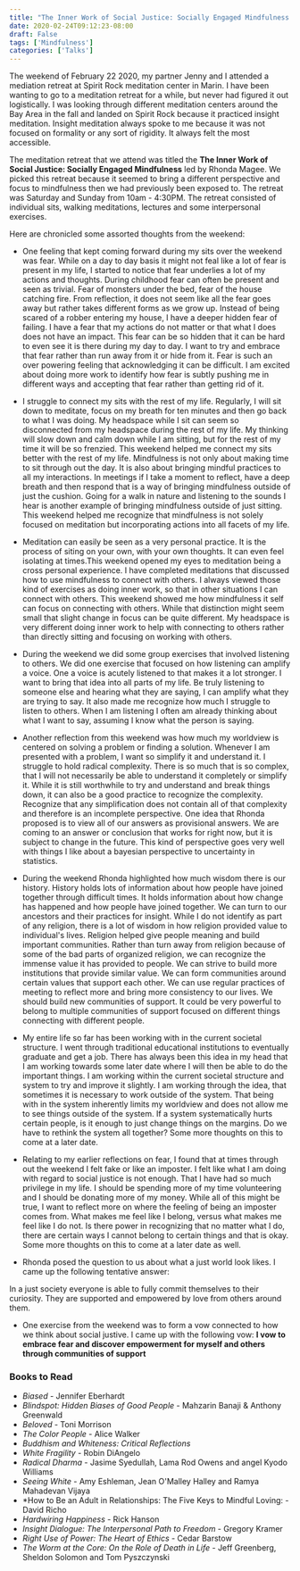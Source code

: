 ```yaml
---
title: "The Inner Work of Social Justice: Socially Engaged Mindfulness: Rhonda V Magee"
date: 2020-02-24T09:12:23-08:00
draft: False
tags: ['Mindfulness']
categories: ['Talks']
---
```


The weekend of February 22 2020, my partner Jenny and I attended a mediation retreat at Spirit Rock meditation center in Marin. I have been wanting to go to a meditation retreat for a while, but never had figured it out logistically. I was looking through different meditation centers around the Bay Area in the fall and landed on Spirit Rock because it practiced insight meditation. Insight meditation always spoke to me because it was not focused on formality or any sort of rigidity. It always felt the most accessible.

The meditation retreat that we attend was titled the **The Inner Work of Social Justice: Socially Engaged Mindfulness** led by Rhonda Magee. We picked this retreat because it seemed to bring a different perspective and focus to mindfulness then we had previously been exposed to. The retreat was Saturday and Sunday from 10am - 4:30PM. The retreat consisted of individual sits, walking meditations, lectures and some interpersonal exercises.

Here are chronicled some assorted thoughts from the weekend:

- One feeling that kept coming forward during my sits over the weekend was fear. While on a day to day basis it might not feal like a lot of fear is present in my life, I started to notice that fear underlies a lot of my actions and thoughts. During childhood fear can often be present and seen as trivial. Fear of monsters under the bed, fear of the house catching fire. From reflection, it does not seem like all the fear goes away but rather takes different forms as we grow up. Instead of being scared of a robber entering my house, I have a deeper hidden fear of failing. I have a fear that my actions do not matter or that what I does does not have an impact. This fear can be so hidden that it can be hard to even see it is there during my day to day. I want to try and embrace that fear rather than run away from it or hide from it. Fear is such an over powering feeling that acknowledging it can be difficult. I am excited about doing more work to identify how fear is subtly pushing me in different ways and accepting that fear rather than getting rid of it.

- I struggle to connect my sits with the rest of my life. Regularly, I will sit down to meditate, focus on my breath for ten minutes and then go back to what I was doing. My headspace while I sit can seem so disconnected from my headspace during the rest of my life. My thinking will slow down and calm down while I am sitting, but for the rest of my time it will be so frenzied. This weekend helped me connect my sits better with the rest of my life. Mindfulness is not only about making time to sit through out the day. It is also about bringing mindful practices to all my interactions. In meetings if I take a moment to reflect, have a deep breath and then respond that is a way of bringing mindfulness outside of just the cushion. Going for a walk in nature and listening to the sounds I hear is another example of bringing mindfulness outside of just sitting. This weekend helped me recognize that mindfulness is not solely focused on meditation but incorporating actions into all facets of my life.

- Meditation can easily be seen as a very personal practice. It is the process of siting on your own, with your own thoughts. It can even feel isolating at times.This weekend opened my eyes to meditation being a cross personal experience. I have completed meditations that discussed how to use mindfulness to connect with others. I always viewed those kind of exercises as doing inner work, so that in other situations I can connect with others. This weekend showed me how mindfulness it self can focus on connecting with others. While that distinction might seem small that slight change in focus can be quite different. My headspace is very different doing inner work to help with connecting to others rather than directly sitting and focusing on working with others.

- During the weekend we did some group exercises that involved listening to others. We did one exercise that focused on how listening can amplify a voice. One a voice is acutely listened to that makes it a lot stronger. I want to bring that idea into all parts of my life. Be truly listening to someone else and hearing what they are saying, I can amplify what they are trying to say. It also made me recognize how much I struggle to listen to others. When I am listening I often am already thinking about what I want to say, assuming I know what the person is saying.

- Another reflection from this weekend was how much my worldview is centered on solving a problem or finding a solution. Whenever I am presented with a problem, I want so simplify it and understand it. I struggle to hold radical complexity. There is so much that is so complex, that I will not necessarily be able to understand it completely or simplify it. While it is still worthwhile to try and understand and break things down, it can also be a good practice to recognize the complexity. Recognize that any simplification does not contain all of that complexity and therefore is an incomplete perspective. One idea that Rhonda proposed is to view all of our answers as provisional answers. We are coming to an answer or conclusion that works for right now, but it is subject to change in the future. This kind of perspective goes very well with things I like about a bayesian perspective to uncertainty in statistics.

- During the weekend Rhonda highlighted how much wisdom there is our history. History holds lots of information about how people have joined together through difficult times. It holds information about how change has happened and how people have joined together. We can turn to our ancestors and their practices for insight. While I do not identify as part of any religion, there is a lot of wisdom in how religion provided value to individual's lives. Religion helped give people meaning and build important communities. Rather than turn away from religion because of some of the bad parts of organized religion, we can recognize the immense value it has provided to people. We can strive to build more institutions that provide similar value. We can form communities around certain values that support each other. We can use regular practices of meeting to reflect more and bring more consistency to our lives.
We should build new communities of support. It could be very powerful to belong to multiple communities of support focused on different things connecting with different people.

- My entire life so far has been working with in the current societal structure. I went through traditional educational institutions to eventually graduate and get a job. There has always been this idea in my head that I am working towards some later date where I will then be able to do the important things. I am working within the current societal structure and system to try and improve it slightly. I am working through the idea, that sometimes it is necessary to work outside of the system. That being with in the system inherently limits my worldview and does not allow me to see things outside of the system. If a system systematically hurts certain people, is it enough to just change things on the margins. Do we have to rethink the system all together? Some more thoughts on this to come at a later date.

- Relating to my earlier reflections on fear, I found that at times through out the weekend I felt fake or like an imposter. I felt like what I am doing with regard to social justice is not enough. That I have had so much privilege in my life. I should be spending more of my time volunteering and I should be donating more of my money. While all of this might be true, I want to reflect more on where the feeling of being an imposter comes from. What makes me feel like I belong, versus what makes me feel like I do not. Is there power in recognizing that no matter what I do, there are certain ways I cannot belong to certain things and that is okay. Some more thoughts on this to come at a later date as well.

- Rhonda posed the question to us about what a just world look likes. I came up the following tentative answer:

In a just society everyone is able to fully commit themselves to their curiosity. They are supported and empowered by love from others around them.

- One exercise from the weekend was to form a vow connected to how we think about social justive. I came up with the following vow:
**I vow to embrace fear and discover empowerment for myself and others through communities of support**

### Books to Read

- *Biased* -  Jennifer Eberhardt
- *Blindspot: Hidden Biases of Good People* - Mahzarin Banaji & Anthony Greenwald
- *Beloved* - Toni Morrison
- *The Color People* - Alice Walker
- *Buddhism and Whiteness: Critical Reflections*
- *White Fragility* - Robin DiAngelo
- *Radical Dharma* - Jasime Syedullah, Lama Rod Owens and angel Kyodo Williams
- *Seeing White* - Amy Eshleman, Jean O'Malley Halley and Ramya Mahadevan Vijaya
- *How to Be an Adult in Relationships: The Five Keys to Mindful Loving: - David Richo
- *Hardwiring Happiness* - Rick Hanson
- *Insight Dialogue: The Interpersonal Path to Freedom* - Gregory Kramer
- *Right Use of Power: The Heart of Ethics* - Cedar Barstow
- *The Worm at the Core: On the Role of Death in Life* - Jeff Greenberg, Sheldon Solomon and Tom Pyszczynski
